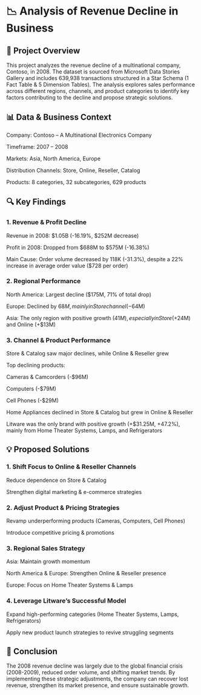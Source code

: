 # 📉 Analysis of Revenue Decline in Business

## 📌 Project Overview

This project analyzes the revenue decline of a multinational company, Contoso, in 2008. The dataset is sourced from Microsoft Data Stories Gallery and includes 639,938 transactions structured in a Star Schema (1 Fact Table & 5 Dimension Tables). The analysis explores sales performance across different regions, channels, and product categories to identify key factors contributing to the decline and propose strategic solutions.

## 📊 Data & Business Context

Company: Contoso – A Multinational Electronics Company

Timeframe: 2007 – 2008

Markets: Asia, North America, Europe

Distribution Channels: Store, Online, Reseller, Catalog

Products: 8 categories, 32 subcategories, 629 products

## 🔍 Key Findings

### 1. Revenue & Profit Decline

Revenue in 2008: $1.05B (-16.19%, $252M decrease)

Profit in 2008: Dropped from $688M to $575M (-16.38%)

Main Cause: Order volume decreased by 118K (-31.3%), despite a 22% increase in average order value ($728 per order)

### 2. Regional Performance

North America: Largest decline ($175M, 71% of total drop)

Europe: Declined by $68M, mainly in Store channel (-$64M)

Asia: The only region with positive growth ($41M), especially in Store (+$24M) and Online (+$13M)

### 3. Channel & Product Performance

Store & Catalog saw major declines, while Online & Reseller grew

Top declining products:

Cameras & Camcorders (-$96M)

Computers (-$79M)

Cell Phones (-$29M)

Home Appliances declined in Store & Catalog but grew in Online & Reseller

Litware was the only brand with positive growth (+$31.25M, +47.2%), mainly from Home Theater Systems, Lamps, and Refrigerators

## 💡 Proposed Solutions

### 1. Shift Focus to Online & Reseller Channels

Reduce dependence on Store & Catalog

Strengthen digital marketing & e-commerce strategies

### 2. Adjust Product & Pricing Strategies

Revamp underperforming products (Cameras, Computers, Cell Phones)

Introduce competitive pricing & promotions

### 3. Regional Sales Strategy

Asia: Maintain growth momentum

North America & Europe: Strengthen Online & Reseller presence

Europe: Focus on Home Theater Systems & Lamps

### 4. Leverage Litware’s Successful Model

Expand high-performing categories (Home Theater Systems, Lamps, Refrigerators)

Apply new product launch strategies to revive struggling segments

## 📜 Conclusion

The 2008 revenue decline was largely due to the global financial crisis (2008-2009), reduced order volume, and shifting market trends. By implementing these strategic adjustments, the company can recover lost revenue, strengthen its market presence, and ensure sustainable growth.
